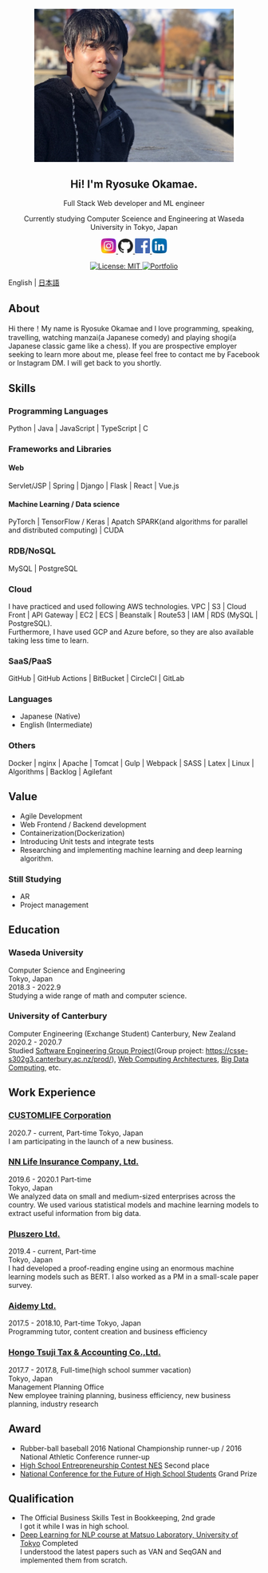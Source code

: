 <p align="center">
  <img width="400" src="public/image/profile.jpg">
</p>
<H2 align="center">
  Hi! I'm Ryosuke Okamae.
</H2>
<p align="center">Full Stack Web developer and ML engineer</p>
<p align="center">Currently studying Computer Sceience and Engineering at Waseda University in Tokyo, Japan</p>

<p align="center">
  <a href="https://www.instagram.com/maeoka__/">
    <img width="30" src="public/image/instagram.png" alt="Instagram">
  </a>
  <a href="https://github.com/ryosuke4138">
    <img width="30" src="public/image/github.png" alt="GitHub">
  </a>
  <a href="https://www.facebook.com/ryosuke.okamae.1">
    <img width="30" src="public/image/facebook.png" alt="Facebook">
  </a>
  <a href="https://www.linkedin.com/in/ryosuke-okamae-041720170/">
    <img width="30" src="public/image/linkedin.png" alt="LinkedIn">
  </a>
</p>
<p align="center">
  <a href="https://opensource.org/licenses/MIT">
    <img src="https://img.shields.io/badge/License-MIT-blue.svg" alt="License: MIT">
  </a>
  <a href="https://github.com/ryosuke4138/PetitionApp">
    <img src="https://img.shields.io/badge/Hey!-Portfolio is here-ff69b4.svg" alt="Portfolio">
  </a>
</p>

English | [日本語](/README_ja.md)

## About

Hi there！My name is Ryosuke Okamae and I love programming, speaking, travelling, watching manzai(a Japanese comedy) and playing shogi(a Japanese classic game like a chess). If you are prospective employer seeking to learn more about me, please feel free to contact me by Facebook or Instagram DM. I will get back to you shortly.

## Skills

### Programming Languages

Python | Java | JavaScript | TypeScript | C

### Frameworks and Libraries

#### Web

Servlet/JSP | Spring | Django | Flask | React | Vue.js

#### Machine Learning / Data science

PyTorch | TensorFlow / Keras | Apatch SPARK(and algorithms for parallel and distributed computing) | CUDA

### RDB/NoSQL

MySQL | PostgreSQL

### Cloud

I have practiced and used following AWS technologies.
VPC | S3 | Cloud Front | API Gateway | EC2 | ECS | Beanstalk | Route53 | IAM | RDS (MySQL | PostgreSQL).  
Furthermore, I have used GCP and Azure before, so they are also available taking less time to learn.

### SaaS/PaaS

GitHub | GitHub Actions | BitBucket | CircleCI | GitLab

### Languages

- Japanese (Native)
- English (Intermediate)

### Others

Docker | nginx | Apache | Tomcat | Gulp | Webpack | SASS | Latex | Linux | Algorithms | Backlog | Agilefant

## Value

- Agile Development
- Web Frontend / Backend development
- Containerization(Dockerization)
- Introducing Unit tests and integrate tests
- Researching and implementing machine learning and deep learning algorithm.

### Still Studying

- AR
- Project management

## Education

### Waseda University

Computer Science and Engineering  
Tokyo, Japan  
2018.3 - 2022.9  
Studying a wide range of math and computer science.

### University of Canterbury

Computer Engineering (Exchange Student)
Canterbury, New Zealand  
2020.2 - 2020.7  
Studied [Software Engineering Group Project](https://www.canterbury.ac.nz/courseinfo/GetCourseDetails.aspx?course=SENG302&occurrence=20W(C)&year=2020)(Group project: https://csse-s302g3.canterbury.ac.nz/prod/), [Web Computing Architectures](https://www.canterbury.ac.nz/courseinfo/GetCourseDetails.aspx?course=SENG365&occurrence=20S1(C)&year=2020), [Big Data Computing](https://www.canterbury.ac.nz/courseinfo/GetCourseDetails.aspx?course=DATA301&occurrence=20S1(C)&year=2020), etc.

## Work Experience

### [CUSTOMLIFE Corporation](https://customlife-media.jp/)

2020.7 - current, Part-time
Tokyo, Japan  
I am participating in the launch of a new business.

### [NN Life Insurance Company, Ltd.](https://www.nnlife.co.jp)

2019.6 - 2020.1 Part-time  
Tokyo, Japan  
We analyzed data on small and medium-sized enterprises across the country. We used various statistical models and machine learning models to extract useful information from big data.

### [Pluszero Ltd.](https://plus-zero.co.jp/)

2019.4 - current, Part-time  
Tokyo, Japan  
I had developed a proof-reading engine using an enormous machine learning models such as BERT. I also worked as a PM in a small-scale paper survey.

### [Aidemy Ltd.](https://aidemy.co.jp/)

2017.5 - 2018.10, Part-time 
Tokyo, Japan  
Programming tutor, content creation and business efficiency

### [Hongo Tsuji Tax & Accounting Co.,Ltd.](https://www.ht-tax.or.jp/)

2017.7 - 2017.8, Full-time(high school summer vacation)  
Tokyo, Japan  
Management Planning Office  
New employee training planning, business efficiency, new business planning, industry research

## Award

- Rubber-ball baseball 2016 National Championship runner-up / 2016 National Athletic Conference runner-up
- [High School Entrepreneurship Contest NES](https://www.facebook.com/next.entrepreneur.summit/) Second place
- [National Conference for the Future of High School Students](https://www.facebook.com/revisionjapan/) Grand Prize

## Qualification

- The Official Business Skills Test in Bookkeeping, 2nd grade  
  I got it while I was in high school.
- [Deep Learning for NLP course at Matsuo Laboratory, University of Tokyo](https://deeplearning.jp/deep-learning-for-nlp/) Completed  
  I understood the latest papers such as VAN and SeqGAN and implemented them from scratch.

